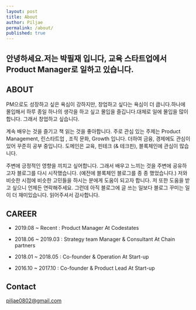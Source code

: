 ```yaml
---
layout: post
title: About
author: Piljae
permalink: /about/
published: true
---
```

## 안녕하세요.저는 박필재 입니다, 교육 스타트업에서 Product Manager로 일하고 있습니다.

## ABOUT

 PM으로도 성장하고 싶은 욕심이 강하지만, 창업하고 싶다는 욕심이 더 큽니다.하나에 몰입해서 하루 종일 하나의 생각을 하고 싶고 몰입을 즐깁니다.대체로 일에 몰입을 많이 합니다. 그래서 창업하고 싶습니다. 
 
 계속 배우는 것을 즐기고 책 읽는 것을 좋아합니다. 주로 관심 있는 주제는 Product Management, 린스타트업 , 조직 문화, Growth 입니다. 더하여 금융, 경제에도 관심이 있어 꾸준히 공부 중입니다. 도메인은 교육, 핀테크 (& 테크핀), 블록체인에 관심이 많습니다.
 
 주변에 긍정적인 영향을 끼치고 싶어합니다. 그래서 배우고 느끼는 것을 주변에 공유하고자 블로그를 다시 시작했습니다. (예전에 블록체인 블로그를 종 종 했었습니다.) 저와 비슷한 시점에 비슷한 고민들을 하시는 분에게 도움이 되고자 합니다. 저 또한 도움을 받고 싶으니 언제든 연락해주세요. 그런데 아직 블로그에 글 쓰는 일보다 블로그 꾸미는 일이 더 재미있습니다. 읽어주셔서 감사합니다.


## CAREER


- 2019.08 ~ Recent   : Product Manager At Codestates

- 2018.06 ~ 2019.03  : Strategy team Manager & Consultant At Chain partners
			
- 2018.01 ~ 2018.05  : Co-founder & Operation At Start-up

- 2016.10 ~ 2017.10  : Co-founder & Product Lead At Start-up


## Contact

piljae0802@gmail.com







